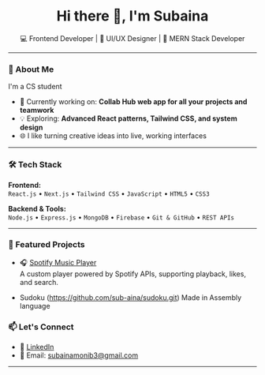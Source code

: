 <h1 align="center">Hi there 👋, I'm Subaina</h1>
<p align="center">
  💻 Frontend Developer | 🎨 UI/UX Designer | 🌱 MERN Stack Developer
</p>

---

### 🚀 About Me

I'm a CS student 
- 🔭 Currently working on: **Collab Hub web app for all your projects and teamwork**
- 💡 Exploring: **Advanced React patterns, Tailwind CSS, and system design**
- 🌐 I like turning creative ideas into live, working interfaces

---

### 🛠️ Tech Stack

**Frontend:**  
`React.js` • `Next.js` • `Tailwind CSS` • `JavaScript` • `HTML5` • `CSS3`  

**Backend & Tools:**  
`Node.js` • `Express.js` • `MongoDB` • `Firebase` • `Git & GitHub` • `REST APIs`

---

### 📌 Featured Projects



- 🎧 [Spotify Music Player](https://github.com/sub-aina/DroptheDB.git)  
  A custom player powered by Spotify APIs, supporting playback, likes, and search.

- Sudoku (https://github.com/sub-aina/sudoku.git)
   Made in Assembly language

### 📫 Let's Connect

- 🔗 [LinkedIn](https://www.linkedin.com/in/subaina-munib-163468287/)
- 💌 Email: subainamonib3@gmail.com

---

